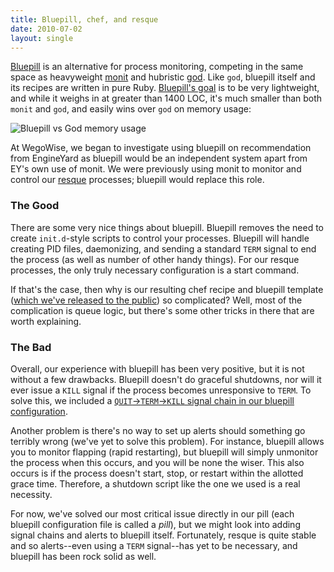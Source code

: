 ```yaml
---
title: Bluepill, chef, and resque
date: 2010-07-02
layout: single
---
```


[Bluepill](http://github.com/arya/bluepill) is an alternative for process monitoring, competing in the same space as heavyweight [monit](http://mmonit.com/monit/) and hubristic [god](http://god.rubyforge.org/). Like `god`, bluepill itself and its recipes are written in pure Ruby. [Bluepill's goal](http://asemanfar.com/Why-We-Wrote-Bluepill) is to be very lightweight, and while it weighs in at greater than 1400 LOC, it's much smaller than both `monit` and `god`, and easily wins over `god` on memory usage:

<p class="img"><img src="http://asemanfar.com/system/bluepill_memory_usage.png" alt="Bluepill vs God memory usage" /></p>

At WegoWise, we began to investigate using bluepill on recommendation from EngineYard as bluepill would be an independent system apart from EY's own use of monit. We were previously using monit to monitor and control our [resque](http://github.com/defunkt/resque) processes; bluepill would replace this role.

### The Good

There are some very nice things about bluepill. Bluepill removes the need to create `init.d`-style scripts to control your processes. Bluepill will handle creating PID files, daemonizing, and sending a standard `TERM` signal to end the process (as well as number of other handy things). For our resque processes, the only truly necessary configuration is a start command.

If that's the case, then why is our resulting chef recipe and bluepill template ([which we've released to the public](http://github.com/wegowise/chef-recipes/tree/master/resque)) so complicated? Well, most of the complication is queue logic, but there's some other tricks in there that are worth explaining.

### The Bad

Overall, our experience with bluepill has been very positive, but it is not without a few drawbacks. Bluepill doesn't do graceful shutdowns, nor will it ever issue a `KILL` signal if the process becomes unresponsive to `TERM`. To solve this, we included a [<code>QUIT</code>&rarr;<code>TERM</code>&rarr;<code>KILL</code> signal chain in our bluepill configuration](http://github.com/wegowise/chef-recipes/blob/b00c047f2597316eb3a4420bf09ae5ad0df2e4c9/resque/templates/default/resque.pill.erb#L32-45).

Another problem is there's no way to set up alerts should something go terribly wrong (we've yet to solve this problem). For instance, bluepill allows you to monitor flapping (rapid restarting), but bluepill will simply unmonitor the process when this occurs, and you will be none the wiser. This also occurs is if the process doesn't start, stop, or restart within the allotted grace time. Therefore, a shutdown script like the one we used is a real necessity.

For now, we've solved our most critical issue directly in our pill (each bluepill configuration file is called a _pill_), but we might look into adding signal chains and alerts to bluepill itself. Fortunately, resque is quite stable and so alerts--even using a `TERM` signal--has yet to be necessary, and bluepill has been rock solid as well.
